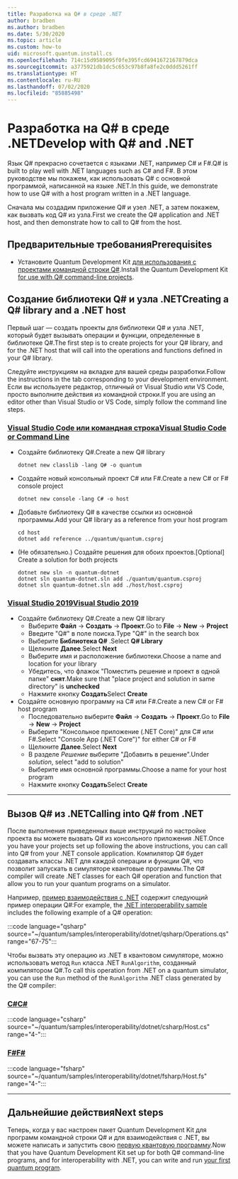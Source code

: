 ```yaml
---
title: Разработка на Q# в среде .NET
author: bradben
ms.author: bradben
ms.date: 5/30/2020
ms.topic: article
ms.custom: how-to
uid: microsoft.quantum.install.cs
ms.openlocfilehash: 714c15d9589095f0fe395fcd6941672167879dca
ms.sourcegitcommit: a3775921db1dc5c653c97b8fa8fe2c0ddd5261ff
ms.translationtype: HT
ms.contentlocale: ru-RU
ms.lasthandoff: 07/02/2020
ms.locfileid: "85885498"
---
```

# <a name="develop-with-q-and-net"></a><span data-ttu-id="5ee7a-102">Разработка на Q# в среде .NET</span><span class="sxs-lookup"><span data-stu-id="5ee7a-102">Develop with Q# and .NET</span></span>

<span data-ttu-id="5ee7a-103">Язык Q# прекрасно сочетается с языками .NET, например C# и F#.</span><span class="sxs-lookup"><span data-stu-id="5ee7a-103">Q# is built to play well with .NET languages such as C# and F#.</span></span>
<span data-ttu-id="5ee7a-104">В этом руководстве мы покажем, как использовать Q# с основной программой, написанной на языке .NET.</span><span class="sxs-lookup"><span data-stu-id="5ee7a-104">In this guide, we demonstrate how to use Q# with a host program written in a .NET language.</span></span>

<span data-ttu-id="5ee7a-105">Сначала мы создадим приложение Q# и узел .NET, а затем покажем, как вызвать код Q# из узла.</span><span class="sxs-lookup"><span data-stu-id="5ee7a-105">First we create the Q# application and .NET host, and then demonstrate how to call to Q# from the host.</span></span>

## <a name="prerequisites"></a><span data-ttu-id="5ee7a-106">Предварительные требования</span><span class="sxs-lookup"><span data-stu-id="5ee7a-106">Prerequisites</span></span>

- <span data-ttu-id="5ee7a-107">Установите Quantum Development Kit [для использования с проектами командной строки Q#](xref:microsoft.quantum.install.standalone).</span><span class="sxs-lookup"><span data-stu-id="5ee7a-107">Install the Quantum Development Kit [for use with Q# command-line projects](xref:microsoft.quantum.install.standalone).</span></span>

## <a name="creating-a-q-library-and-a-net-host"></a><span data-ttu-id="5ee7a-108">Создание библиотеки Q# и узла .NET</span><span class="sxs-lookup"><span data-stu-id="5ee7a-108">Creating a Q# library and a .NET host</span></span>

<span data-ttu-id="5ee7a-109">Первый шаг — создать проекты для библиотеки Q# и узла .NET, который будет вызывать операции и функции, определенные в библиотеке Q#.</span><span class="sxs-lookup"><span data-stu-id="5ee7a-109">The first step is to create projects for your Q# library, and for the .NET host that will call into the operations and functions defined in your Q# library.</span></span>

<span data-ttu-id="5ee7a-110">Следуйте инструкциям на вкладке для вашей среды разработки.</span><span class="sxs-lookup"><span data-stu-id="5ee7a-110">Follow the instructions in the tab corresponding to your development environment.</span></span>
<span data-ttu-id="5ee7a-111">Если вы используете редактор, отличный от Visual Studio или VS Code, просто выполните действия из командной строки.</span><span class="sxs-lookup"><span data-stu-id="5ee7a-111">If you are using an editor other than Visual Studio or VS Code, simply follow the command line steps.</span></span>

### <a name="visual-studio-code-or-command-line"></a>[<span data-ttu-id="5ee7a-112">Visual Studio Code или командная строка</span><span class="sxs-lookup"><span data-stu-id="5ee7a-112">Visual Studio Code or Command Line</span></span>](#tab/tabid-cmdline)

- <span data-ttu-id="5ee7a-113">Создайте библиотеку Q#.</span><span class="sxs-lookup"><span data-stu-id="5ee7a-113">Create a new Q# library</span></span>

  ```dotnetcli
  dotnet new classlib -lang Q# -o quantum
  ```

- <span data-ttu-id="5ee7a-114">Создайте новый консольный проект C# или F#.</span><span class="sxs-lookup"><span data-stu-id="5ee7a-114">Create a new C# or F# console project</span></span>

  ```dotnetcli
  dotnet new console -lang C# -o host  
  ```

- <span data-ttu-id="5ee7a-115">Добавьте библиотеку Q# в качестве ссылки из основной программы.</span><span class="sxs-lookup"><span data-stu-id="5ee7a-115">Add your Q# library as a reference from your host program</span></span>

  ```dotnetcli
  cd host
  dotnet add reference ../quantum/quantum.csproj
  ```

- <span data-ttu-id="5ee7a-116">(Не обязательно.) Создайте решения для обоих проектов.</span><span class="sxs-lookup"><span data-stu-id="5ee7a-116">[Optional] Create a solution for both projects</span></span>

  ```dotnetcli
  dotnet new sln -n quantum-dotnet
  dotnet sln quantum-dotnet.sln add ./quantum/quantum.csproj
  dotnet sln quantum-dotnet.sln add ./host/host.csproj
  ```

### <a name="visual-studio-2019"></a>[<span data-ttu-id="5ee7a-117">Visual Studio 2019</span><span class="sxs-lookup"><span data-stu-id="5ee7a-117">Visual Studio 2019</span></span>](#tab/tabid-vs2019)

- <span data-ttu-id="5ee7a-118">Создайте библиотеку Q#.</span><span class="sxs-lookup"><span data-stu-id="5ee7a-118">Create a new Q# library</span></span>
  - <span data-ttu-id="5ee7a-119">Выберите **Файл** -> **Создать** -> **Проект**.</span><span class="sxs-lookup"><span data-stu-id="5ee7a-119">Go to **File** -> **New** -> **Project**</span></span>
  - <span data-ttu-id="5ee7a-120">Введите "Q#" в поле поиска.</span><span class="sxs-lookup"><span data-stu-id="5ee7a-120">Type "Q#" in the search box</span></span>
  - <span data-ttu-id="5ee7a-121">Выберите **Библиотека Q#** .</span><span class="sxs-lookup"><span data-stu-id="5ee7a-121">Select **Q# Library**</span></span>
  - <span data-ttu-id="5ee7a-122">Щелкните **Далее**.</span><span class="sxs-lookup"><span data-stu-id="5ee7a-122">Select **Next**</span></span>
  - <span data-ttu-id="5ee7a-123">Выберите имя и расположение библиотеки.</span><span class="sxs-lookup"><span data-stu-id="5ee7a-123">Choose a name and location for your library</span></span>
  - <span data-ttu-id="5ee7a-124">Убедитесь, что флажок "Поместить решение и проект в одной папке" **снят**.</span><span class="sxs-lookup"><span data-stu-id="5ee7a-124">Make sure that "place project and solution in same directory" is **unchecked**</span></span>
  - <span data-ttu-id="5ee7a-125">Нажмите кнопку **Создать**</span><span class="sxs-lookup"><span data-stu-id="5ee7a-125">Select **Create**</span></span>
- <span data-ttu-id="5ee7a-126">Создайте основную программу на C# или F#.</span><span class="sxs-lookup"><span data-stu-id="5ee7a-126">Create a new C# or F# host program</span></span>
  - <span data-ttu-id="5ee7a-127">Последовательно выберите **Файл** → **Создать** → **Проект**.</span><span class="sxs-lookup"><span data-stu-id="5ee7a-127">Go to **File** → **New** → **Project**</span></span>
  - <span data-ttu-id="5ee7a-128">Выберите "Консольное приложение (.NET Core)" для C# или F#.</span><span class="sxs-lookup"><span data-stu-id="5ee7a-128">Select "Console App (.NET Core")" for either C# or F#</span></span>
  - <span data-ttu-id="5ee7a-129">Щелкните **Далее**.</span><span class="sxs-lookup"><span data-stu-id="5ee7a-129">Select **Next**</span></span>
  - <span data-ttu-id="5ee7a-130">В разделе *Решение* выберите "Добавить в решение".</span><span class="sxs-lookup"><span data-stu-id="5ee7a-130">Under *solution*, select "add to solution"</span></span>
  - <span data-ttu-id="5ee7a-131">Выберите имя основной программы.</span><span class="sxs-lookup"><span data-stu-id="5ee7a-131">Choose a name for your host program</span></span>
  - <span data-ttu-id="5ee7a-132">Нажмите кнопку **Создать**</span><span class="sxs-lookup"><span data-stu-id="5ee7a-132">Select **Create**</span></span>

***

## <a name="calling-into-q-from-net"></a><span data-ttu-id="5ee7a-133">Вызов Q# из .NET</span><span class="sxs-lookup"><span data-stu-id="5ee7a-133">Calling into Q# from .NET</span></span>

<span data-ttu-id="5ee7a-134">После выполнения приведенных выше инструкций по настройке проекта вы можете вызвать Q# из консольного приложения .NET.</span><span class="sxs-lookup"><span data-stu-id="5ee7a-134">Once you have your projects set up following the above instructions, you can call into Q# from your .NET console application.</span></span>
<span data-ttu-id="5ee7a-135">Компилятор Q# будет создавать классы .NET для каждой операции и функции Q#, что позволит запускать в симуляторе квантовые программы.</span><span class="sxs-lookup"><span data-stu-id="5ee7a-135">The Q# compiler will create .NET classes for each Q# operation and function that allow you to run your quantum programs on a simulator.</span></span>

<span data-ttu-id="5ee7a-136">Например, [пример взаимодействия с .NET](https://github.com/microsoft/Quantum/tree/master/samples/interoperability/dotnet) содержит следующий пример операции Q#:</span><span class="sxs-lookup"><span data-stu-id="5ee7a-136">For example, the [.NET interoperability sample](https://github.com/microsoft/Quantum/tree/master/samples/interoperability/dotnet) includes the following example of a Q# operation:</span></span>

:::code language="qsharp" source="~/quantum/samples/interoperability/dotnet/qsharp/Operations.qs" range="67-75":::

<span data-ttu-id="5ee7a-137">Чтобы вызвать эту операцию из .NET в квантовом симуляторе, можно использовать метод `Run` класса .NET `RunAlgorithm`, созданный компилятором Q#.</span><span class="sxs-lookup"><span data-stu-id="5ee7a-137">To call this operation from .NET on a quantum simulator, you can use the `Run` method of the `RunAlgorithm` .NET class generated by the Q# compiler:</span></span>

### <a name="c"></a>[<span data-ttu-id="5ee7a-138">C#</span><span class="sxs-lookup"><span data-stu-id="5ee7a-138">C#</span></span>](#tab/tabid-csharp)

:::code language="csharp" source="~/quantum/samples/interoperability/dotnet/csharp/Host.cs" range="4-":::

### <a name="f"></a>[<span data-ttu-id="5ee7a-139">F#</span><span class="sxs-lookup"><span data-stu-id="5ee7a-139">F#</span></span>](#tab/tabid-fsharp)

:::code language="fsharp" source="~/quantum/samples/interoperability/dotnet/fsharp/Host.fs" range="4-":::

***
    
## <a name="next-steps"></a><span data-ttu-id="5ee7a-140">Дальнейшие действия</span><span class="sxs-lookup"><span data-stu-id="5ee7a-140">Next steps</span></span>

<span data-ttu-id="5ee7a-141">Теперь, когда у вас настроен пакет Quantum Development Kit для программ командной строки Q# и для взаимодействия с .NET, вы можете написать и запустить свою [первую квантовую программу](xref:microsoft.quantum.quickstarts.qrng).</span><span class="sxs-lookup"><span data-stu-id="5ee7a-141">Now that you have Quantum Development Kit set up for both Q# command-line programs, and for interoperability with .NET, you can write and run [your first quantum program](xref:microsoft.quantum.quickstarts.qrng).</span></span>
